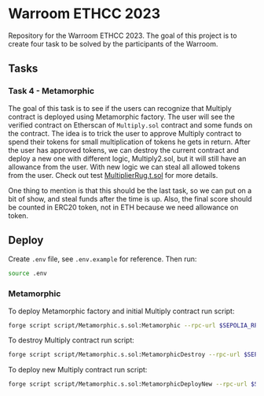 # Warroom ETHCC 2023

Repository for the Warroom ETHCC 2023. The goal of this project is to create four task to be solved by the participants of the Warroom.

## Tasks

### Task 4 - Metamorphic

The goal of this task is to see if the users can recognize that Multiply contract is deployed using Metamorphic factory. The user will see the verified contract on Etherscan of `Multiply.sol` contract and some funds on the contract. The idea is to trick the user to approve Multiply contract to spend their tokens for small multiplication of tokens he gets in return. After the user has approved tokens, we can destroy the current contract and deploy a new one with different logic, Multiply2.sol, but it will still have an allowance from the user. With new logic we can steal all allowed tokens from the user. Check out test [MultiplierRug.t.sol](./test/metamorphic/MultiplerRug.t.sol) for more details.

One thing to mention is that this should be the last task, so we can put on a bit of show, and steal funds after the time is up. Also, the final score should be counted in ERC20 token, not in ETH because we need allowance on token.

## Deploy

Create `.env` file, see `.env.example` for reference. Then run:

```bash
source .env
```

### Metamorphic

To deploy Metamorphic factory and initial Multiply contract run script:

```bash
forge script script/Metamorphic.s.sol:Metamorphic --rpc-url $SEPOLIA_RPC_URL --broadcast --verify -vvvv
```

To destroy Multiply contract run script:

```bash
forge script script/Metamorphic.s.sol:MetamorphicDestroy --rpc-url $SEPOLIA_RPC_URL --broadcast --verify -vvvv
```

To deploy new Multiply contract run script:

```bash
forge script script/Metamorphic.s.sol:MetamorphicDeployNew --rpc-url $SEPOLIA_RPC_URL --broadcast --verify -vvvv
```
